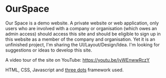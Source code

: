 # OurSpace

Our Space is a demo website. A private website or web application, only users who are involved with a company or organisation (which owes an admin access) should access this site and should be eligible to sign up in this website as a member of the company and organisation.
Yet it is an unfinished project, I'm sharing the UI/Layout/Design/Idea. I'm looking for suggestions or ideas to develop this site.


A video tour of the site on YouTube: https://youtu.be/jyWEnwwRczY

HTML, CSS, Javascript and <a href="https://github.com/nzbin/three-dots">three dots</a> framework used.
